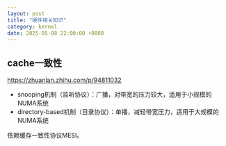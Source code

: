 ```yaml
---
layout: post
title: "硬件相关知识"
category: kernel
date: 2025-05-08 22:00:00 +0800
---
```


## cache一致性

<https://zhuanlan.zhihu.com/p/94811032>

* snooping机制（监听协议）：广播，对带宽的压力较大，适用于小规模的NUMA系统
* directory-based机制（目录协议）：单播，减轻带宽压力，适用于大规模的NUMA系统

依赖缓存一致性协议MESI。

